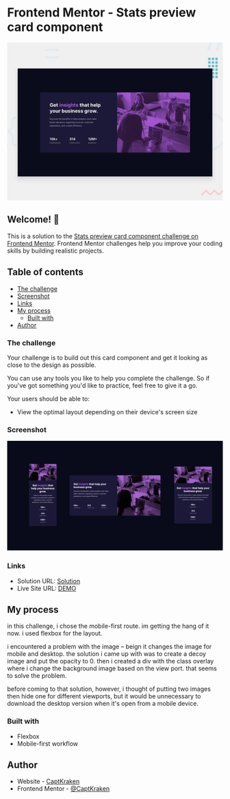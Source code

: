 # Frontend Mentor - Stats preview card component

![Design preview for the Stats preview card component coding challenge](./design/desktop-preview.jpg)

## Welcome! 👋

This is a solution to the [Stats preview card component challenge on Frontend Mentor](https://www.frontendmentor.io/challenges/stats-preview-card-component-8JqbgoU62). Frontend Mentor challenges help you improve your coding skills by building realistic projects. 

## Table of contents

- [The challenge](#the-challenge)
- [Screenshot](#screenshot)
- [Links](#links)
- [My process](#my-process)
  - [Built with](#built-with)
- [Author](#author)

### The challenge

Your challenge is to build out this card component and get it looking as close to the design as possible.

You can use any tools you like to help you complete the challenge. So if you've got something you'd like to practice, feel free to give it a go.

Your users should be able to:

- View the optimal layout depending on their device's screen size

### Screenshot

![](./screenshot.png)

### Links

- Solution URL: [Solution](https://www.frontendmentor.io/solutions/statspreviewcardcomponent-html-scss-flexbox-mobile-first-VUoFOtf3s)
- Live Site URL: [DEMO](https://captkraken.github.io/stats-preview-card-component/)

## My process
in this challenge, i chose the mobile-first route. im getting the hang of it now. i used flexbox for the layout. 

i encountered a problem with the image – beign it changes the image for mobile and desktop. the solution i came up with was to create a decoy image and put the opacity to 0. then i created a div with the class overlay where i change the background image based on the view port. that seems to solve the problem.

before coming to that solution, however, i thought of putting two images then hide one for different viewports, but it would be unnecessary to download the desktop version when it's open from a mobile device.
### Built with

- Flexbox
- Mobile-first workflow

## Author

- Website - [CaptKraken](https://github.com/CaptKraken)
- Frontend Mentor - [@CaptKraken](https://www.frontendmentor.io/profile/CaptKraken)
